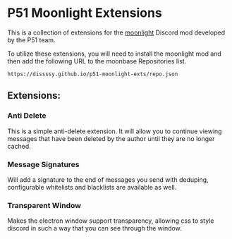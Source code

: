 # P51 Moonlight Extensions

This is a collection of extensions for the [moonlight](https://github.com/moonlight-mod/moonlight) Discord mod developed by the P51 team.

To utilize these extensions, you will need to install the moonlight mod and then add the following URL to the moonbase Repositories list.
```
https://dissssy.github.io/p51-moonlight-exts/repo.json
```

## Extensions:

### Anti Delete

This is a simple anti-delete extension. It will allow you to continue viewing messages that have been deleted by the author until they are no longer cached.

### Message Signatures

Will add a signature to the end of messages you send with deduping, configurable whitelists and blacklists are available as well.

### Transparent Window

Makes the electron window support transparency, allowing css to style discord in such a way that you can see through the window.